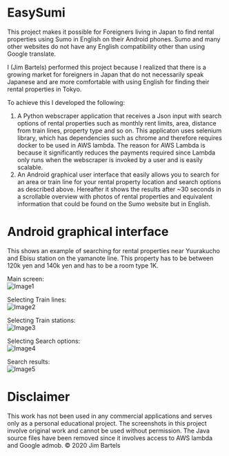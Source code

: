 # EasySumi

This project makes it possible for Foreigners living in Japan to find rental properties using Sumo in English on their Android phones. Sumo and many other websites do not have any English compatibility other than using Google translate.

I (Jim Bartels) performed this project because I realized that there is a growing market for foreigners in Japan that do not necessarily speak Japanese and are more comfortable with using English for finding their rental properties in Tokyo.

To achieve this I developed the following:
1. A Python webscraper application that receives a Json input with search options of rental properties such as monthly rent limits, area, distance from train lines, property type and so on. This applicaton uses selenium library, which has dependencies such as chrome and therefore requires docker to be used in AWS lambda. The reason for AWS Lambda is because it significantly reduces the payments required since Lambda only runs when the webscraper is invoked by a user and is easily scalable. 
2. An Android graphical user interface that easily allows you to search for an area or train line for your rental property location and search options as described above. Hereafter it shows the results after ~30 seconds in a scrollable overview with photos of rental properties and equivalent information that could be found on the Sumo website but in English.

# Android graphical interface
This shows an example of searching for rental properties near Yuurakucho and Ebisu station on the yamanote line. This property has to be between 120k yen and 140k yen and has to be a room type 1K.

Main screen:  
![Image1](screenshots/Easysumi_01.jpg)  

Selecting Train lines:  
![Image2](screenshots/Easysumi_02.jpg)  

Selecting Train stations:  
![Image3](screenshots/Easysumi_03.jpg)   

Selecting Search options:  
![Image4](screenshots/Easysumi_04.jpg)  

Search results:  
![Image5](screenshots/Easysumi_05.jpg)  


# Disclaimer
This work has not been used in any commercial applications and serves only as a personal educational project. The screenshots in this project involve original work and cannot be used without permission. The Java source files have been removed since it involves access to AWS lambda and Google admob.
© 2020 Jim Bartels  
